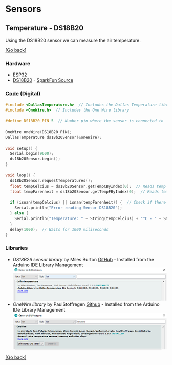 # Sensors
## Temperature - DS18B20
Using the DS18B20 sensor we can measure the air temperature.

[[Go back]](/sensors/temperature)

### Hardware
- ESP32
- [DS18B20](../docs/datasheet_ds18b20.pdf) - [SparkFun Source](https://cdn.sparkfun.com/datasheets/Sensors/Temp/DS18B20.pdf)

### [Code](DS18B20.ino) (Digital)
```cpp
#include <DallasTemperature.h>  // Includes the Dallas Temperature library
#include <OneWire.h>  // Includes the One Wire library

#define DS18B20_PIN 5  // Number pin where the sensor is connected to

OneWire oneWire(DS18B20_PIN);
DallasTemperature ds18b20Sensor(&oneWire);

void setup() {
  Serial.begin(9600);
  ds18b20Sensor.begin();
}

void loop() {
  ds18b20Sensor.requestTemperatures();
  float tempCelcius = ds18b20Sensor.getTempCByIndex(0);  // Reads temp in Celcius
  float tempFarenheit = ds18b20Sensor.getTempFByIndex(0);  // Reads temp in Farenheit

  if (isnan(tempCelcius) || isnan(tempFarenheit)) {  // Check if there is any reading error
    Serial.println("Error reading Sensor DS18B20");
  } else {
    Serial.println("Temperature: " + String(tempCelcius) + "°C - " + String(tempFarenheit) + "°F");
  }
  delay(1000);  // Waits for 1000 miliseconds
}

```

### Libraries
- _DS18B26 sensor library_ by Miles Burton [GitHub](https://github.com/milesburton/Arduino-Temperature-Control-Library) - Installed from the Arduino IDE Library Management
![dht_library](../docs/DS18B20_library.png)
- _OneWire library_ by PaulStoffregen [Github](https://github.com/PaulStoffregen/OneWire) - Installed from the Arduino IDe Library Management
![OneWire_library](../docs/OneWire_library.png)

[[Go back]](/sensors/temperature)
